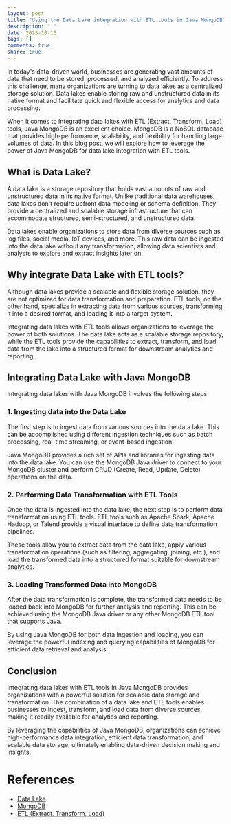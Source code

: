 ```yaml
---
layout: post
title: "Using the Data Lake integration with ETL tools in Java MongoDB"
description: " "
date: 2023-10-16
tags: []
comments: true
share: true
---
```


In today's data-driven world, businesses are generating vast amounts of data that need to be stored, processed, and analyzed efficiently. To address this challenge, many organizations are turning to data lakes as a centralized storage solution. Data lakes enable storing raw and unstructured data in its native format and facilitate quick and flexible access for analytics and data processing.

When it comes to integrating data lakes with ETL (Extract, Transform, Load) tools, Java MongoDB is an excellent choice. MongoDB is a NoSQL database that provides high-performance, scalability, and flexibility for handling large volumes of data. In this blog post, we will explore how to leverage the power of Java MongoDB for data lake integration with ETL tools.

## What is Data Lake?

A data lake is a storage repository that holds vast amounts of raw and unstructured data in its native format. Unlike traditional data warehouses, data lakes don't require upfront data modeling or schema definition. They provide a centralized and scalable storage infrastructure that can accommodate structured, semi-structured, and unstructured data.

Data lakes enable organizations to store data from diverse sources such as log files, social media, IoT devices, and more. This raw data can be ingested into the data lake without any transformation, allowing data scientists and analysts to explore and extract insights later on.

## Why integrate Data Lake with ETL tools?

Although data lakes provide a scalable and flexible storage solution, they are not optimized for data transformation and preparation. ETL tools, on the other hand, specialize in extracting data from various sources, transforming it into a desired format, and loading it into a target system.

Integrating data lakes with ETL tools allows organizations to leverage the power of both solutions. The data lake acts as a scalable storage repository, while the ETL tools provide the capabilities to extract, transform, and load data from the lake into a structured format for downstream analytics and reporting.

## Integrating Data Lake with Java MongoDB

Integrating data lakes with Java MongoDB involves the following steps:

### 1. Ingesting data into the Data Lake

The first step is to ingest data from various sources into the data lake. This can be accomplished using different ingestion techniques such as batch processing, real-time streaming, or event-based ingestion.

Java MongoDB provides a rich set of APIs and libraries for ingesting data into the data lake. You can use the MongoDB Java driver to connect to your MongoDB cluster and perform CRUD (Create, Read, Update, Delete) operations on the data.

### 2. Performing Data Transformation with ETL Tools

Once the data is ingested into the data lake, the next step is to perform data transformation using ETL tools. ETL tools such as Apache Spark, Apache Hadoop, or Talend provide a visual interface to define data transformation pipelines.

These tools allow you to extract data from the data lake, apply various transformation operations (such as filtering, aggregating, joining, etc.), and load the transformed data into a structured format suitable for downstream analytics.

### 3. Loading Transformed Data into MongoDB

After the data transformation is complete, the transformed data needs to be loaded back into MongoDB for further analysis and reporting. This can be achieved using the MongoDB Java driver or any other MongoDB ETL tool that supports Java.

By using Java MongoDB for both data ingestion and loading, you can leverage the powerful indexing and querying capabilities of MongoDB for efficient data retrieval and analysis.

## Conclusion

Integrating data lakes with ETL tools in Java MongoDB provides organizations with a powerful solution for scalable data storage and transformation. The combination of a data lake and ETL tools enables businesses to ingest, transform, and load data from diverse sources, making it readily available for analytics and reporting.

By leveraging the capabilities of Java MongoDB, organizations can achieve high-performance data integration, efficient data transformation, and scalable data storage, ultimately enabling data-driven decision making and insights.

# References
- [Data Lake](https://en.wikipedia.org/wiki/Data_lake)
- [MongoDB](https://www.mongodb.com/)
- [ETL (Extract, Transform, Load)](https://en.wikipedia.org/wiki/Extract,_transform,_load)